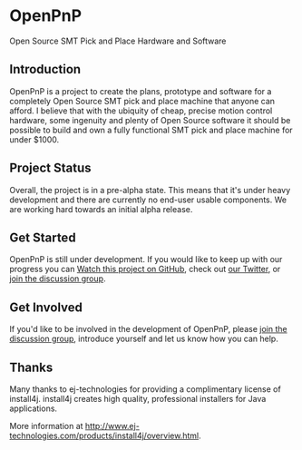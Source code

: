 # OpenPnP

Open Source SMT Pick and Place Hardware and Software

## Introduction

OpenPnP is a project to create the plans, prototype and software for a completely Open Source SMT pick and place machine that anyone can afford. I believe that with the ubiquity of cheap, precise motion control hardware, some ingenuity and plenty of Open Source software it should be possible to build and own a fully functional SMT pick and place machine for under $1000.

## Project Status

Overall, the project is in a pre-alpha state. This means that it's under heavy development and there are currently no end-user usable components. We are working hard towards an initial alpha release.

## Get Started

OpenPnP is still under development. If you would like to keep up with our progress you can [Watch this project on GitHub](http://github.com/openpnp/openpnp), check out [our Twitter](http://twitter.com/openpnp), or [join the discussion group](http://groups.google.com/group/openpnp).

## Get Involved

If you'd like to be involved in the development of OpenPnP, please [join the discussion group](http://groups.google.com/group/openpnp), introduce yourself and let us know how you can help.

## Thanks

Many thanks to ej-technologies for providing a complimentary license of install4j. install4j creates high quality, professional installers for Java applications.

More information at http://www.ej-technologies.com/products/install4j/overview.html.
